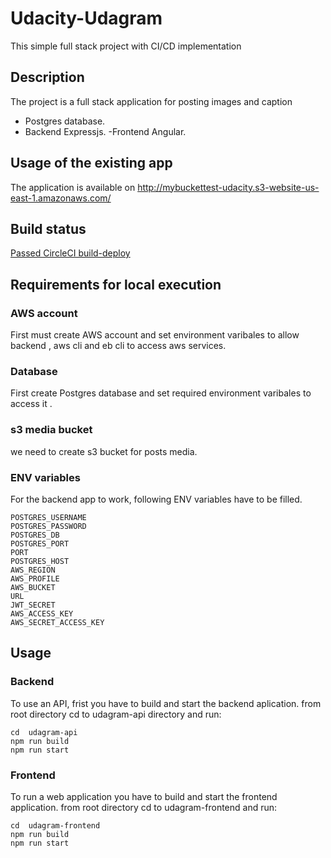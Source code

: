 # Udacity-Udagram

This simple full stack project with CI/CD implementation 
## Description
The project is a full stack application for posting images and caption 
- Postgres database.
- Backend  Expressjs. 
-Frontend Angular.
 

## Usage of the existing app

The application is available on http://mybuckettest-udacity.s3-website-us-east-1.amazonaws.com/

## Build status
[Passed CircleCI build-deploy](https://app.circleci.com/pipelines/github/elbaruni/udagram/16/workflows/7eccc1f1-1217-4795-bb54-f5599b33bf5f)

## Requirements for local execution

### AWS account
First must create AWS account and set environment varibales to allow backend , aws cli and eb cli to access aws services. 

### Database
First create Postgres database and set required environment varibales to access it .

### s3 media bucket
we need to create s3 bucket for posts media. 

### ENV variables
For the backend app to work, following ENV variables have to be filled. 
```
POSTGRES_USERNAME
POSTGRES_PASSWORD
POSTGRES_DB
POSTGRES_PORT
PORT
POSTGRES_HOST
AWS_REGION
AWS_PROFILE
AWS_BUCKET
URL
JWT_SECRET
AWS_ACCESS_KEY
AWS_SECRET_ACCESS_KEY 
```

## Usage
### Backend
To use an API, frist you have to build and start the backend aplication. 
from root directory cd to udagram-api directory and run:

```
cd  udagram-api
npm run build
npm run start
```

### Frontend
To run a web application you have to build and start the frontend application. 
from root directory cd to udagram-frontend and run:

```
cd  udagram-frontend
npm run build
npm run start
```